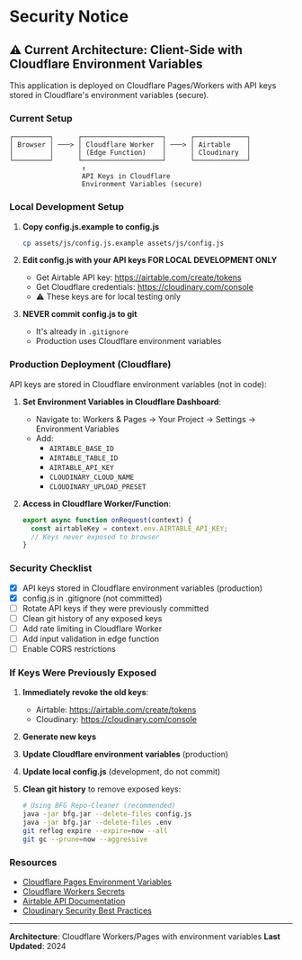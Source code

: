# Security Notice

## ⚠️ Current Architecture: Client-Side with Cloudflare Environment Variables

This application is deployed on Cloudflare Pages/Workers with API keys stored in Cloudflare's environment variables (secure).

### Current Setup

```
┌─────────┐      ┌────────────────────┐      ┌─────────────┐
│ Browser │ ───> │ Cloudflare Worker  │ ───> │ Airtable    │
│         │      │ (Edge Function)    │      │ Cloudinary  │
└─────────┘      └────────────────────┘      └─────────────┘
                  ↑
                  API Keys in Cloudflare
                  Environment Variables (secure)
```

### Local Development Setup

1. **Copy config.js.example to config.js**
   ```bash
   cp assets/js/config.js.example assets/js/config.js
   ```

2. **Edit config.js with your API keys FOR LOCAL DEVELOPMENT ONLY**
   - Get Airtable API key: https://airtable.com/create/tokens
   - Get Cloudflare credentials: https://cloudinary.com/console
   - ⚠️ These keys are for local testing only

3. **NEVER commit config.js to git**
   - It's already in `.gitignore`
   - Production uses Cloudflare environment variables

### Production Deployment (Cloudflare)

API keys are stored in Cloudflare environment variables (not in code):

1. **Set Environment Variables in Cloudflare Dashboard**:
   - Navigate to: Workers & Pages → Your Project → Settings → Environment Variables
   - Add:
     - `AIRTABLE_BASE_ID`
     - `AIRTABLE_TABLE_ID`
     - `AIRTABLE_API_KEY`
     - `CLOUDINARY_CLOUD_NAME`
     - `CLOUDINARY_UPLOAD_PRESET`

2. **Access in Cloudflare Worker/Function**:
   ```javascript
   export async function onRequest(context) {
     const airtableKey = context.env.AIRTABLE_API_KEY;
     // Keys never exposed to browser
   }
   ```

### Security Checklist

- [x] API keys stored in Cloudflare environment variables (production)
- [x] config.js in .gitignore (not committed)
- [ ] Rotate API keys if they were previously committed
- [ ] Clean git history of any exposed keys
- [ ] Add rate limiting in Cloudflare Worker
- [ ] Add input validation in edge function
- [ ] Enable CORS restrictions

### If Keys Were Previously Exposed

1. **Immediately revoke the old keys**:
   - Airtable: https://airtable.com/create/tokens
   - Cloudinary: https://cloudinary.com/console

2. **Generate new keys**

3. **Update Cloudflare environment variables** (production)

4. **Update local config.js** (development, do not commit)

5. **Clean git history** to remove exposed keys:
   ```bash
   # Using BFG Repo-Cleaner (recommended)
   java -jar bfg.jar --delete-files config.js
   java -jar bfg.jar --delete-files .env
   git reflog expire --expire=now --all
   git gc --prune=now --aggressive
   ```

### Resources

- [Cloudflare Pages Environment Variables](https://developers.cloudflare.com/pages/configuration/build-configuration/#environment-variables)
- [Cloudflare Workers Secrets](https://developers.cloudflare.com/workers/configuration/secrets/)
- [Airtable API Documentation](https://airtable.com/developers/web/api/introduction)
- [Cloudinary Security Best Practices](https://cloudinary.com/documentation/security)

---

**Architecture**: Cloudflare Workers/Pages with environment variables
**Last Updated**: 2024
